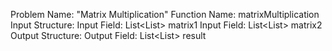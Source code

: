 Problem Name: "Matrix Multiplication"
Function Name: matrixMultiplication
Input Structure:
Input Field: List<List<int>> matrix1
Input Field: List<List<int>> matrix2
Output Structure:
Output Field: List<List<int>> result


